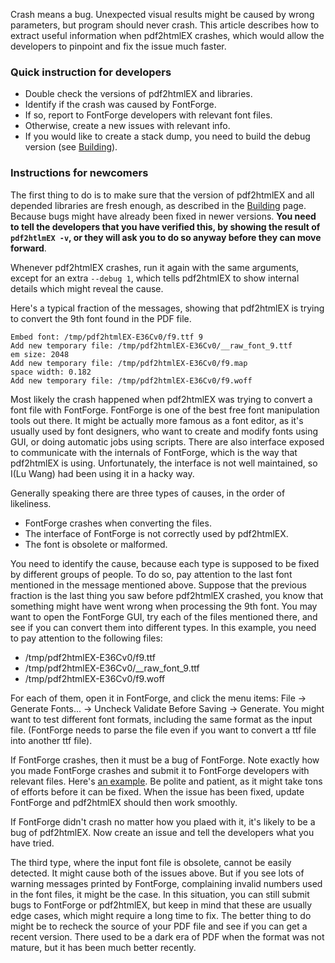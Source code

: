 Crash means a bug. Unexpected visual results might be caused by wrong parameters, but program should never crash. This article describes how to extract useful information when pdf2htmlEX crashes, which would allow the developers to pinpoint and fix the issue much faster.

### Quick instruction for developers
- Double check the versions of pdf2htmlEX and libraries.
- Identify if the crash was caused by FontForge.
- If so, report to FontForge developers with relevant font files.
- Otherwise, create a new issues with relevant info.
- If you would like to create a stack dump, you need to build the debug version (see [Building](https://github.com/coolwanglu/pdf2htmlEX/wiki/Building)).

### Instructions for newcomers

The first thing to do is to make sure that the version of pdf2htmlEX and all depended libraries are fresh enough, as described in the [Building](https://github.com/coolwanglu/pdf2htmlEX/wiki/Building) page. Because bugs might have already been fixed in newer versions. **You need to tell the developers that you have verified this, by showing the result of `pdf2htlmEX -v`, or they will ask you to do so anyway before they can move forward**.

Whenever pdf2htmlEX crashes, run it again with the same arguments, except for an extra `--debug 1`, which tells pdf2htmlEX to show internal details which might reveal the cause. 

Here's a typical fraction of the messages, showing that pdf2htmlEX is trying to convert the 9th font found in the PDF file.
```
Embed font: /tmp/pdf2htmlEX-E36Cv0/f9.ttf 9
Add new temporary file: /tmp/pdf2htmlEX-E36Cv0/__raw_font_9.ttf
em size: 2048
Add new temporary file: /tmp/pdf2htmlEX-E36Cv0/f9.map
space width: 0.182
Add new temporary file: /tmp/pdf2htmlEX-E36Cv0/f9.woff
```

Most likely the crash happened when pdf2htmlEX was trying to convert a font file with FontForge. FontForge is one of the best free font manipulation tools out there. It might be actually more famous as a font editor, as it's usually used by font designers, who want to create and modify fonts using GUI, or doing automatic jobs using scripts. There are also interface exposed to communicate with the internals of FontForge, which is the way that pdf2htmlEX is using. Unfortunately, the interface is not well maintained, so I(Lu Wang) had been using it in a hacky way. 

Generally speaking there are three types of causes, in the order of likeliness.

- FontForge crashes when converting the files.
- The interface of FontForge is not correctly used by pdf2htmlEX.
- The font is obsolete or malformed.

You need to identify the cause, because each type is supposed to be fixed by different groups of people. To do so, pay attention to the last font mentioned in the message mentioned above. Suppose that the previous fraction is the last thing you saw before pdf2htmlEX crashed, you know that something might have went wrong when processing the 9th font. You may want to open the FontForge GUI, try each of the files mentioned there, and see if you can convert them into different types. In this example, you need to pay attention to the following files:

- /tmp/pdf2htmlEX-E36Cv0/f9.ttf
- /tmp/pdf2htmlEX-E36Cv0/__raw_font_9.ttf
- /tmp/pdf2htmlEX-E36Cv0/f9.woff

For each of them, open it in FontForge, and click the menu items: File -> Generate Fonts... -> Uncheck Validate Before Saving -> Generate. You might want to test different font formats, including the same format as the input file. (FontForge needs to parse the file even if you want to convert a ttf file into another ttf file).

If FontForge crashes, then it must be a bug of FontForge. Note exactly how you made FontForge crashes and submit it to FontForge developers with relevant files. Here's [an example](https://github.com/fontforge/fontforge/issues/873). Be polite and patient, as it might take tons of efforts before it can be fixed. When the issue has been fixed, update FontForge and pdf2htmlEX should then work smoothly.

If FontForge didn't crash no matter how you plaed with it, it's likely to be a bug of pdf2htmlEX. Now create an issue and tell the developers what you have tried.

The third type, where the input font file is obsolete, cannot be easily detected. It might cause both of the issues above. But if you see lots of warning messages printed by FontForge, complaining invalid numbers used in the font files, it might be the case. In this situation, you can still submit bugs to FontForge or pdf2htmlEX, but keep in mind that these are usually edge cases, which might require a long time to fix. The better thing to do might be to recheck the source of your PDF file and see if you can get a recent version. There used to be a dark era of PDF when the format was not mature, but it has been much better recently.

